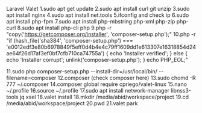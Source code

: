 Laravel Valet
1.sudo apt get update 
2.sudo apt install curl git unzip
3.sudo apt install nginx
4.sudo apt install net.tools
5.ifconfig and check ip
6.sudo apt install php-fpm
7.sudo apt install php-mbstring php-xml php-zip php-curl
8.sudo apt install php-cli php
9.php -r "copy('https://getcomposer.org/installer', 'composer-setup.php');"
10.php -r "if (hash_file('sha384', 'composer-setup.php') === 'e0012edf3e80b6978849f5eff0d4b4e4c79ff1609dd1e613307e16318854d24ae64f26d17af3ef0bf7cfb710ca74755a') { echo 'Installer verified'; } else { echo 'Installer corrupt'; unlink('composer-setup.php'); } echo PHP_EOL;"

11.sudo php  composer-setup.php --install-dir=/usr/local/bin/ --filename=composer
12.composer (check composer here)
13.sudo chomd -R 777 ~/.composer
14.composer global require cpriego/valet-linux
15.nano ~/.profile
16.source ~/.profile
17.sudo apt install network-manager libnss3-tools jq xsel
18.valet install
18.mkdir /media/abid/workspace/project
19.cd /media/abid/workspace/project
20.pwd
21.valet park
